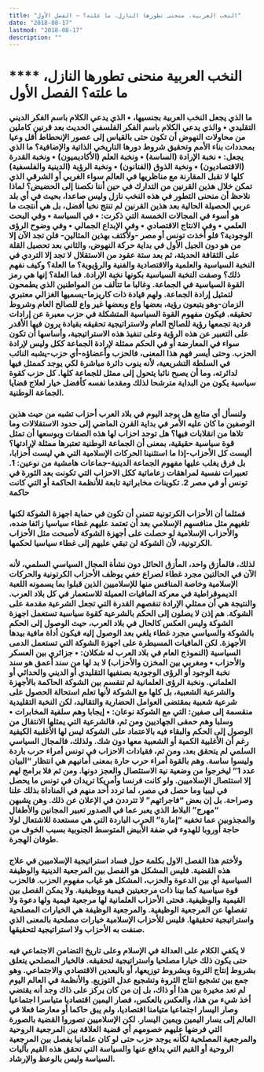 ```yaml
---
title: "النخب العربية، منحنى تطورها النازل، ما علته؟ – الفصل الأول"
date: "2018-08-17"
lastmod: "2018-08-17"
description: ""
---
```

# **** **النخب العربية منحنى تطورها النازل، ما علته؟ الفصل الأول**

### ما الذي يجعل النخب العربية بجنسيها، • الذي يدعي الكلام باسم الفكر الديني التقليدي • والذي يدعي الكلام باسم الفكر الفلسفي الحديث بعد قرنين كاملين من محاولات النهوض أن تكون حتى بالقياس إلى عصور الإنحطاط أقل وعيا بمحددات بناء الأمم وتحقيق شروط دورها التاريخي الذاتية والإضافية؟ ما الذي يجعل: • نخبة الإرادة (الساسة) • ونخبة العلم (الأكاديميون) • ونخبة القدرة (الاقتصاديون) • ونخبة الذوق (الفنانون) • ونخبة الرؤية (الدينية والفلسفية) كلها لا تقبل المقارنة مع مناظريها في العالم سواء الغربي أو الشرقي الذي تمكن خلال هذين القرنين من التدارك في حين أننا نكصنا إلى الحضيض؟ لماذا نلاحظ أن منحنى التطور في هذه النخب نازل وليس صاعدا، بحيث في أي بلد عربي الحصيلة الحالية بعد هذين القرنين لم تنتج نخبا أفضل، بل هي أنتجت ما هو أسوء في المجالات الخمسة التي ذكرت: • في السياسة • وفي البحث العلمي • وفي الانتاج الاقتصادي • وفي الإبداع الجمالي • وفي وضوح الرؤى الوجودية؟ فلو أخذت تونس أو مصر -ولأكتف بهذين المثالين- فلن تجد الآن إلا من هو دون الجيل الأول في بداية حركة النهوض، والثاني بعد تحصيل القلة على الثقافة الحديثة، ثم بعد ستة عقود من الاستقلال لا تجد إلا التردي في النخبة السياسية والعلمية والاقتصادية والفنية والرؤيوية؟ ما العلة؟ وكيف نفهم ذلك؟ وصفت النخبة السياسية بكونها نخبة الإرادة. فما العلة؟ إنها هي رمز القوة السياسية في الجماعة. وغالبا ما تتألف من المواطنين الذي يطمحون لتمثيل إرادة الجماعة. ولهم قيادة ذات كاريزما-يسميها الغزالي معتبري الزمان-وهو يتبعون رؤية، بعضها واع وبعضها غير واع للصالح العام وشروط تحقيقه. فيكون مفهوم القوة السياسية المتشكلة في حزب معبرة عن إرادات فردية تجمعها رؤية للصالح العام ولاستراتيجية تحقيقه بقيادة يرون فيها الأقدر على التعبير عن هذه الرؤية وعلى تنفيذ هذه الاستراتيجية، وأساسها أن تكون سواء في المعارضة أو في الحكم ممثلة لإرادة الجماعة ككل وليس لإرادة الحزب. وحتى أيسر فهم هذا المعنى، فالحزب وأعضاؤه-أي حزب-يشبه النائب في السلطة التشريعية، لأنه ينوب دائرة مباشرة لكي يوجد كممثل فيها لدائرته، وما أن يصبح نائبا يتحول إلى ممثل للجماعة كلها. كل حزب كقوة سياسية يكون من البداية مترشحا لذلك ومقدما نفسه كأفضل خيار لعلاج قضايا الجماعة الوطنية.

### ولنسأل أي متابع هل يوجد اليوم في بلاد العرب أحزاب تشبه من حيث هذين الوصفين ما كان عليه الأمر في بداية القرن الماضي إلى حدود الاستقلالات وما تلاها من انقلابات فيها؟ هل توجد احزاب لها هذه الصفات وبوسعها أن تمثل قوة سياسية حقيقية، بمعنى أن الجماعة الوطنية تعتبرها ممثلة لإرادتها؟ أليست كل الأحزاب-إذا ما استثنينا الحركات الإسلامية التي هي ليست أحزابا، بل فرق يغلب عليها مفهوم الجماعة الدينية-جماعات هامشية من نوعين: 1. تعبيرات نفسية لمراهقات زعاماتية ككل الاحزاب التي تكونت بعد الثورة في تونس أو في مصر 2. تكوينات مخابراتية تابعة للأنظمة الحاكمة أو التي كانت حاكمة

### فمثلما أن الأحزاب الكرتونية تتمنى أن تكون في حماية اجهزة الشوكة لكنها تلغيهم مثل منافسهم الإسلامي بعد أن تعتمد عليهم غطاء سياسيا زائفا ضده، والأحزاب الإسلامية لو حصلت على أجهزة الشوكة لأصبحت مثل الأحزاب الكرتونية، لأن الشوكة لن تبقي عليهم إلى غطاء سياسيا لحكمها.

### لذلك، فالمأزق واحد، المأزق الحائل دون نشأة المجال السياسي السلمي، لأنه الآن في الحالتين مجرد غطاء لصراع خفي يوظف الأحزاب الكرتونية والحركات الإسلامية وخاصة المنافس منها للإسلاميين الذين قبلوا بما يسمونه اللعبة الديموقراطية في معركة المافيات العميلة للاستعمار في كل بلاد العرب. والنتيجة هي أن ممثلي الإرادة تنقصهم القدرة التي تجعل الشرعية مقدمة على الشوكة. هم إذن لا يصلون إلى الحكم بالشرعية كقوة سياسية تستعمل اجهزة الشوكة وليس العكس كالحال في بلاد العرب، حيث الوصول إلى الحكم بالشوكة والسياسي مجرد غطاء يلغي بعد الوصول إليه فيكون أداة مافية بيدها الأجهزة. لكن المافيات المسيطرة على اجهزة الشوكة التي تستعمل الدمى السياسية (النموذج العام في بلاد العرب له شكلان: • جزائري بين العسكر والأحزاب • ومغربي بين المخزن والأحزاب) لا بد لها من سند أعمق هو سند نخبة الوجود أو الرؤى الوجودية بصنفيها التقليدي أو الديني والحداثي أو العلماني. ونخبة الرؤى العلمانية لم تنقسم بين الشوكة الحاكمة بالأجهزة والشرعية الشعبية، بل كلها مع الشوكة لأنها تعلم استحالة الحصول على شرعية شعبية بمقتضى العوامل الحضارية والتقاليد، لكن النخبة التقليدية منقسمة إلى صفين: التي مع الشوكة نوعان: • إيجابا وهم سلفية المخابرات • وسلبا وهم حمقى الجهاديين ومن ثم، فالشرعية التي يمثلها الانتقال من الوصول إلى الحكم والبقاء فيه بالاعتماد على الشوكة ليس لها الأغلبية الكيفية رغم أن الأغلبية الكمية أو الشعبية معها دون شك. ولذلك، فالمجال السياسي السلمي لم يتحقق بعد، ومن ثم، فقيادات الاحزاب في تونس أمراء حرب باردة وليسوا ساسة. وهم بالقوة أمراء حرب حارة بمعنى أمانيهم هي انتظار “البيان عدد 1” ليخرجوا من وضعية نية الاستئصال والعجز دونها. ومن ثم فلا برامج لهم إلا استئصال الإسلاميين. ولو كانت فرنسا وأمريكا تريدان في تونس ما يحصل في ليبيا وما حصل في مصر، لما تردد أحد منهم في المناداة بذلك علنا وصراحة. بل إن بعض “فاجراتهم” لا تترددن في الإعلان عن ذلك. وهن يشبهن “مهرج” البلاط الذي يعبر عما في الصدور تعبير المجانين والأطفال والمجذوبين عما تخفيه “إمارة” الحرب الباردة التي هي مستعدة للاشتعال لولا حاجة أوروبا للهدوء في ضفة الأبيض المتوسط الجنوبية بسبب الخوف من طوفان الهجرة.

### ولأختم هذا الفصل الاول بكلمة حول فساد استراتيجية الإسلاميين في علاج هذه القضية. فليس المشكل هو الفصل بين المرجعية الدينية والوظيفة السياسية أي بين الدعوة والحزب، المشكل هو غياب مفهوم الحزب. فالحزب قوة سياسية كما بينا ذات مرجعيتين قيمية ووظيفية. ولا يمكن الفصل بين القيمية والوظيفية. فحتى الأحزاب العلمانية لها مرجعية قيمية ولها دعوة ولا تفصلها عن المرجعية الوظيفية. والمرجعية الوظيفة هي الخيارات المصلحية واستراتيجية تحقيقها. فليس للأحزاب الإسلامية خيارات مصلحية بالمعنى الذي صنفت به الأحزاب ولا استراتيجية لتحقيقها.

### لا يكفي الكلام على العدالة في الإسلام وعلى تاريخ التضامن الاجتماعي فيه حتى يكون ذلك خيارا مصلحيا واستراتيجية لتحقيقه. فالخيار المصلحي يتعلق بشروط إنتاج الثروة وبشروط توزيعها، أو بالبعدين الاقتصادي والاجتماعي. وهو جمع بين تشجيع انتاج الثروة وتشجيع عدل التوزيع. والأنظمة في العالم اليوم لم تعد مخيرة بين هذا أو ذاك، بل إن من كان يركز على ذاك وجد أنه يقتضي أخذ شيء من هذا، والعكس بالعكس، فصار اليمين اقتصاديا متياسرا اجتماعيا وصار اليسار اجتماعيا متيامنا اقتصاديا، ولم يبق حاكما أو معارضا فعلا في العالم إلى يسار اليمين ويمين اليسار. لكن الإسلاميين تصوروا القضية بالصورة التي فرضها عليهم خصومهم أي قضية العلاقة بين المرجعية الروحية والمرجعية المصلحية لكأنه يوجد حزب حتى لو كان علمانيا يفصل بين المرجعية الروحية أو القيم التي يدافع عنها والسياسة التي تحقق هذه القيم بآليات السياسة وليس بالوعظ والإرشاد.

###